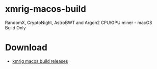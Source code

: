 # xmrig-macos-build
RandomX, CryptoNight, AstroBWT and Argon2 CPU/GPU miner - macOS Build Only

# Download
* [xmrig macos build releases](https://github.com/mydicebot/xmrig-macos-build/releases)

